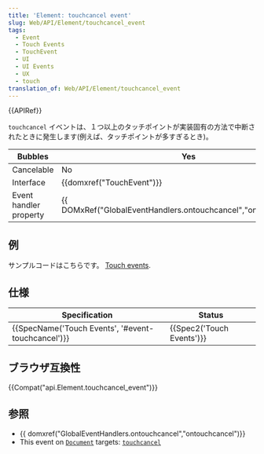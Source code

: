 ```yaml
---
title: 'Element: touchcancel event'
slug: Web/API/Element/touchcancel_event
tags:
  - Event
  - Touch Events
  - TouchEvent
  - UI
  - UI Events
  - UX
  - touch
translation_of: Web/API/Element/touchcancel_event
---
```

{{APIRef}}

`touchcancel` イベントは、１つ以上のタッチポイントが実装固有の方法で中断されたときに発生します(例えば、タッチポイントが多すぎるとき)。

| Bubbles                | Yes                                                                                      |
| ---------------------- | ---------------------------------------------------------------------------------------- |
| Cancelable             | No                                                                                       |
| Interface              | {{domxref("TouchEvent")}}                                                         |
| Event handler property | {{ DOMxRef("GlobalEventHandlers.ontouchcancel","ontouchcancel")}} |

## 例

サンプルコードはこちらです。 [Touch events](/ja/DOM/Touch_events).

## 仕様

| Specification                                                        | Status                           |
| -------------------------------------------------------------------- | -------------------------------- |
| {{SpecName('Touch Events', '#event-touchcancel')}} | {{Spec2('Touch Events')}} |

## ブラウザ互換性

{{Compat("api.Element.touchcancel_event")}}

## 参照

- {{ domxref("GlobalEventHandlers.ontouchcancel","ontouchcancel")}}
- This event on [`Document`](/ja/docs/Web/API/Document) targets: [`touchcancel`](/ja/docs/Web/API/Document/touchcancel_event)

